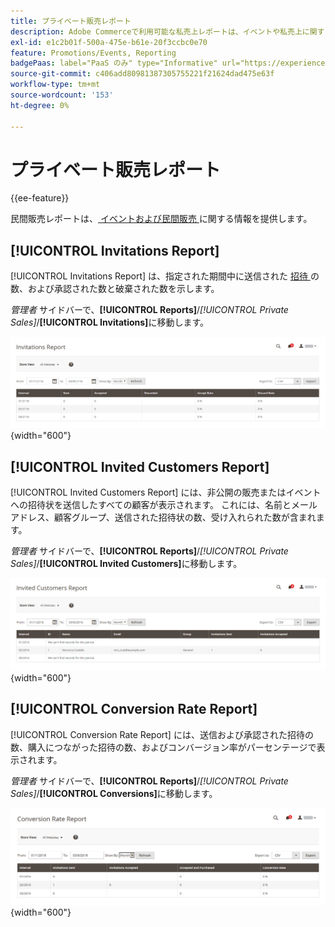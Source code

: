 ```yaml
---
title: プライベート販売レポート
description: Adobe Commerceで利用可能な私売上レポートは、イベントや私売上に関する有用な情報を提供します。
exl-id: e1c2b01f-500a-475e-b61e-20f3ccbc0e70
feature: Promotions/Events, Reporting
badgePaas: label="PaaS のみ" type="Informative" url="https://experienceleague.adobe.com/en/docs/commerce/user-guides/product-solutions" tooltip="Adobe Commerce on Cloud プロジェクト（Adobeが管理する PaaS インフラストラクチャ）およびオンプレミスプロジェクトにのみ適用されます。"
source-git-commit: c406add80981387305755221f21624dad475e63f
workflow-type: tm+mt
source-wordcount: '153'
ht-degree: 0%

---
```


# プライベート販売レポート

{{ee-feature}}

民間販売レポートは、[ イベントおよび民間販売 ](../merchandising-promotions/events-private-sales.md) に関する情報を提供します。

## [!UICONTROL Invitations Report]

[!UICONTROL Invitations Report] は、指定された期間中に送信された [ 招待 ](../merchandising-promotions/invitations.md) の数、および承認された数と破棄された数を示します。

_管理者_ サイドバーで、**[!UICONTROL Reports]**/_[!UICONTROL Private Sales]_/**[!UICONTROL Invitations]**&#x200B;に移動します。

![ 招待状の報告 ](./assets/private-sales-invitations.png){width="600"}

## [!UICONTROL Invited Customers Report]

[!UICONTROL Invited Customers Report] には、非公開の販売またはイベントへの招待状を送信したすべての顧客が表示されます。 これには、名前とメールアドレス、顧客グループ、送信された招待状の数、受け入れられた数が含まれます。

_管理者_ サイドバーで、**[!UICONTROL Reports]**/_[!UICONTROL Private Sales]_/**[!UICONTROL Invited Customers]**&#x200B;に移動します。

![ 招待顧客レポート ](./assets/private-sales-invited-customers.png){width="600"}

## [!UICONTROL Conversion Rate Report]

[!UICONTROL Conversion Rate Report] には、送信および承認された招待の数、購入につながった招待の数、およびコンバージョン率がパーセンテージで表示されます。

_管理者_ サイドバーで、**[!UICONTROL Reports]**/_[!UICONTROL Private Sales]_/**[!UICONTROL Conversions]**&#x200B;に移動します。

![ コンバージョン率レポート ](./assets/private-sales-conversions.png){width="600"}
